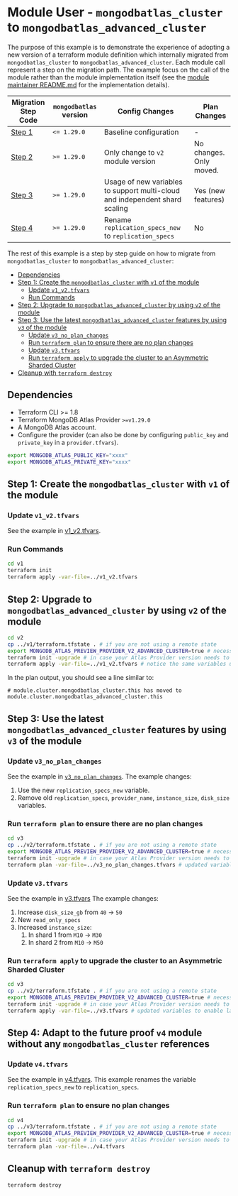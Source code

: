 # Module User - `mongodbatlas_cluster` to `mongodbatlas_advanced_cluster`

The purpose of this example is to demonstrate the experience of adopting a new version of a terraform module definition which internally migrated from `mongodbatlas_cluster` to `mongodbatlas_advanced_cluster`.
Each module call represent a step on the migration path.
The example focus on the call of the module rather than the module implementation itself (see the [module maintainer README.md](../module_maintainer/README.md) for the implementation details).

Migration Step Code | `mongodbatlas` version | Config Changes | Plan Changes
--- | --- | --- | ---
[Step 1](./v1) | `<= 1.29.0` | Baseline configuration | -
[Step 2](./v2) | `>= 1.29.0` | Only change to `v2` module version | No changes. Only moved.
[Step 3](./v3) | `>= 1.29.0` | Usage of new variables to support multi-cloud and independent shard scaling | Yes (new features)
[Step 4](./v4) | `>= 1.29.0` | Rename `replication_specs_new` to `replication_specs` | No


The rest of this example is a step by step guide on how to migrate from `mongodbatlas_cluster` to `mongodbatlas_advanced_cluster`:

- [Dependencies](#dependencies)
- [Step 1: Create the `mongodbatlas_cluster` with `v1` of the module](#step-1-create-the-mongodbatlas_cluster-with-v1-of-the-module)
  - [Update `v1_v2.tfvars`](#update-v1_v2tfvars)
  - [Run Commands](#run-commands)
- [Step 2: Upgrade to `mongodbatlas_advanced_cluster` by using `v2` of the module](#step-2-upgrade-to-mongodbatlas_advanced_cluster-by-using-v2-of-the-module)
- [Step 3: Use the latest `mongodbatlas_advanced_cluster` features by using `v3` of the module](#step-3-use-the-latest-mongodbatlas_advanced_cluster-features-by-using-v3-of-the-module)
  - [Update `v3_no_plan_changes`](#update-v3_no_plan_changes)
  - [Run `terraform plan` to ensure there are no plan changes](#run-terraform-plan-to-ensure-there-are-no-plan-changes)
  - [Update `v3.tfvars`](#update-v3tfvars)
  - [Run `terraform apply` to upgrade the cluster to an Asymmetric Sharded Cluster](#run-terraform-apply-to-upgrade-the-cluster-to-an-asymmetric-sharded-cluster)
- [Cleanup with `terraform destroy`](#cleanup-with-terraform-destroy)

## Dependencies
- Terraform CLI >= 1.8
- Terraform MongoDB Atlas Provider `>=v1.29.0`
- A MongoDB Atlas account.
- Configure the provider (can also be done by configuring `public_key` and `private_key` in a `provider.tfvars`).

```bash
export MONGODB_ATLAS_PUBLIC_KEY="xxxx"
export MONGODB_ATLAS_PRIVATE_KEY="xxxx"
```

## Step 1: Create the `mongodbatlas_cluster` with `v1` of the module

### Update `v1_v2.tfvars`

See the example in [v1_v2.tfvars](v1_v2.tfvars).

### Run Commands
```bash
cd v1
terraform init
terraform apply -var-file=../v1_v2.tfvars
```

## Step 2: Upgrade to `mongodbatlas_advanced_cluster` by using `v2` of the module

```bash
cd v2
cp ../v1/terraform.tfstate . # if you are not using a remote state
export MONGODB_ATLAS_PREVIEW_PROVIDER_V2_ADVANCED_CLUSTER=true # necessary for the `moved` block to work
terraform init -upgrade # in case your Atlas Provider version needs to be upgraded
terraform apply -var-file=../v1_v2.tfvars # notice the same variables used as in `v1`
```
In the plan output, you should see a line similar to:
```text
# module.cluster.mongodbatlas_cluster.this has moved to module.cluster.mongodbatlas_advanced_cluster.this
```

## Step 3: Use the latest `mongodbatlas_advanced_cluster` features by using `v3` of the module

### Update `v3_no_plan_changes`

See the example in [`v3_no_plan_changes`](v3_no_plan_changes.tfvars).
The example changes:
1. Use the new `replication_specs_new` variable.
2. Remove old `replication_specs`, `provider_name`, `instance_size`, `disk_size` variables.

### Run `terraform plan` to ensure there are no plan changes

```bash
cd v3
cp ../v2/terraform.tfstate . # if you are not using a remote state
export MONGODB_ATLAS_PREVIEW_PROVIDER_V2_ADVANCED_CLUSTER=true # necessary for the `moved` block to work
terraform init -upgrade # in case your Atlas Provider version needs to be upgraded
terraform plan -var-file=../v3_no_plan_changes.tfvars # updated variables to enable latest mongodb_advanced_cluster features
```

### Update `v3.tfvars`

See the example in [v3.tfvars](v3.tfvars)
The example changes:
1. Increase `disk_size_gb` from `40` -> `50`
2. New `read_only_specs`
3. Increased `instance_size`:
   1. In shard 1 from `M10` -> `M30`
   1. In shard 2 from `M10` -> `M50`

### Run `terraform apply` to upgrade the cluster to an Asymmetric Sharded Cluster

```bash
cd v3
cp ../v2/terraform.tfstate . # if you are not using a remote state
export MONGODB_ATLAS_PREVIEW_PROVIDER_V2_ADVANCED_CLUSTER=true # necessary for the `moved` block to work
terraform init -upgrade # in case your Atlas Provider version needs to be upgraded
terraform apply -var-file=../v3.tfvars # updated variables to enable latest mongodb_advanced_cluster features
```

## Step 4: Adapt to the future proof `v4` module without any `mongodbatlas_cluster` references

### Update `v4.tfvars`

See the example in [v4.tfvars](v4.tfvars).
This example renames the variable `replication_specs_new` to `replication_specs`.

### Run `terraform plan` to ensure no plan changes
```bash
cd v4
cp ../v3/terraform.tfstate . # if you are not using a remote state
export MONGODB_ATLAS_PREVIEW_PROVIDER_V2_ADVANCED_CLUSTER=true # necessary to use the latest schema
terraform init -upgrade # in case your Atlas Provider version needs to be upgraded
terraform plan -var-file=../v4.tfvars
```

## Cleanup with `terraform destroy`

```bash
terraform destroy
```
